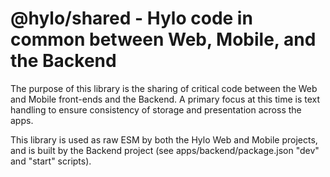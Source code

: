 # @hylo/shared - Hylo code in common between Web, Mobile, and the Backend

The purpose of this library is the sharing of critical code between the Web and Mobile front-ends and the Backend. A primary focus at this time is text handling to ensure consistency of storage and presentation across the apps.

This library is used as raw ESM by both the Hylo Web and Mobile projects, and is built by the Backend project (see apps/backend/package.json "dev" and "start" scripts).
